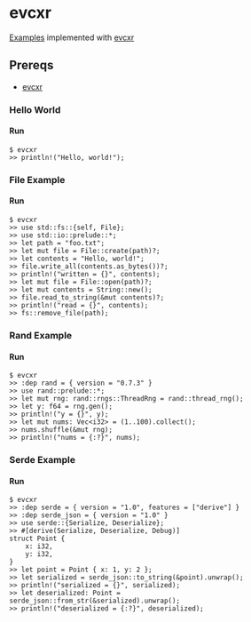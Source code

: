 # evcxr

[Examples](../README.md#examples) implemented with [evcxr](https://github.com/google/evcxr)

## Prereqs

- [evcxr](https://github.com/google/evcxr)

### Hello World

#### Run
```
$ evcxr
>> println!("Hello, world!");
```

### File Example

#### Run
```
$ evcxr
>> use std::fs::{self, File};
>> use std::io::prelude::*;
>> let path = "foo.txt";
>> let mut file = File::create(path)?;
>> let contents = "Hello, world!";
>> file.write_all(contents.as_bytes())?;
>> println!("written = {}", contents);
>> let mut file = File::open(path)?;
>> let mut contents = String::new();
>> file.read_to_string(&mut contents)?;
>> println!("read = {}", contents);
>> fs::remove_file(path);
```

### Rand Example

#### Run
```
$ evcxr
>> :dep rand = { version = "0.7.3" }
>> use rand::prelude::*;
>> let mut rng: rand::rngs::ThreadRng = rand::thread_rng();
>> let y: f64 = rng.gen();
>> println!("y = {}", y);
>> let mut nums: Vec<i32> = (1..100).collect();
>> nums.shuffle(&mut rng);
>> println!("nums = {:?}", nums);
```

### Serde Example

#### Run
```
$ evcxr
>> :dep serde = { version = "1.0", features = ["derive"] }
>> :dep serde_json = { version = "1.0" }
>> use serde::{Serialize, Deserialize};
>> #[derive(Serialize, Deserialize, Debug)]
struct Point {
    x: i32,
    y: i32,
}
>> let point = Point { x: 1, y: 2 };
>> let serialized = serde_json::to_string(&point).unwrap();
>> println!("serialized = {}", serialized);
>> let deserialized: Point = serde_json::from_str(&serialized).unwrap();
>> println!("deserialized = {:?}", deserialized);
```

